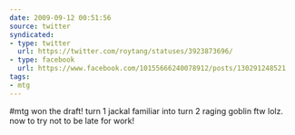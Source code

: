 ```yaml
---
date: 2009-09-12 00:51:56
source: twitter
syndicated:
- type: twitter
  url: https://twitter.com/roytang/statuses/3923873696/
- type: facebook
  url: https://www.facebook.com/10155666240078912/posts/130291248521
tags:
- mtg
---
```


#mtg won the draft! turn 1 jackal familiar into turn 2 raging goblin ftw lolz. now to try not to be late for work!
